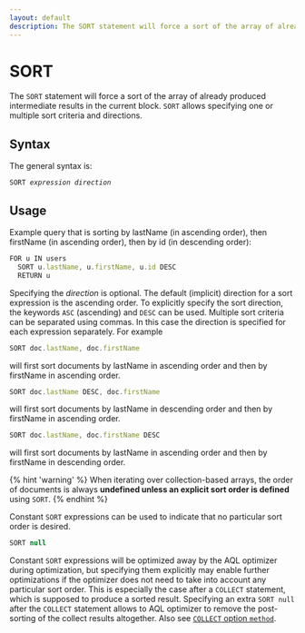 ```yaml
---
layout: default
description: The SORT statement will force a sort of the array of already producedintermediate results in the current block
---
```


SORT
====

The `SORT` statement will force a sort of the array of already produced
intermediate results in the current block. `SORT` allows specifying one or
multiple sort criteria and directions.

Syntax
------

The general syntax is:

<pre><code>SORT <em>expression</em> <em>direction</em></code></pre>

Usage
-----

Example query that is sorting by lastName (in ascending order), then firstName
(in ascending order), then by id (in descending order):

```js
FOR u IN users
  SORT u.lastName, u.firstName, u.id DESC
  RETURN u
```

Specifying the *direction* is optional. The default (implicit) direction for a
sort expression is the ascending order. To explicitly specify the sort direction, 
the keywords `ASC` (ascending) and `DESC` can be used. Multiple sort criteria can be
separated using commas. In this case the direction is specified for each
expression separately. For example

```js
SORT doc.lastName, doc.firstName
```

will first sort documents by lastName in ascending order and then by
firstName in ascending order.

```js
SORT doc.lastName DESC, doc.firstName
```

will first sort documents by lastName in descending order and then by
firstName in ascending order.

```js
SORT doc.lastName, doc.firstName DESC
```

will first sort documents by lastName in ascending order and then by
firstName in descending order.


{% hint 'warning' %}
When iterating over collection-based arrays, the order of documents is
always **undefined unless an explicit sort order is defined** using `SORT`.
{% endhint %}

Constant `SORT` expressions can be used to indicate that no particular
sort order is desired.

```js
SORT null
```

Constant `SORT` expressions will be optimized away by the AQL
optimizer during optimization, but specifying them explicitly may enable further
optimizations if the optimizer does not need to take into account any particular
sort order. This is especially the case after a `COLLECT` statement, which is 
supposed to produce a sorted result. Specifying an extra `SORT null` after the
`COLLECT` statement allows to AQL optimizer to remove the post-sorting of the
collect results altogether. Also see [`COLLECT` option `method`](operations-collect.html#method).
